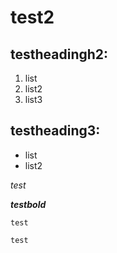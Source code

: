 # test2
## testheadingh2:
1. list
2. list2
3. list3

## testheading3:
* list
* list2

*test*

***testbold***


`` test ``
``` 
test
```
